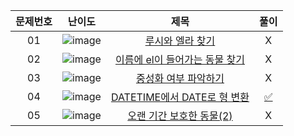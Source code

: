 |문제번호|난이도|제목|풀이|
|:---:|:---:|:---:|:---:|
|01|![image](https://user-images.githubusercontent.com/68424403/188271247-115b904d-2f51-4791-8f3e-af4bfe5a872c.png)|[루시와 엘라 찾기](https://school.programmers.co.kr/learn/courses/30/lessons/59046)|X|
|02|![image](https://user-images.githubusercontent.com/68424403/188271247-115b904d-2f51-4791-8f3e-af4bfe5a872c.png)|[이름에 el이 들어가는 동물 찾기](https://school.programmers.co.kr/learn/courses/30/lessons/59047)|X|
|03|![image](https://user-images.githubusercontent.com/68424403/188271247-115b904d-2f51-4791-8f3e-af4bfe5a872c.png)|[중성화 여부 파악하기](https://school.programmers.co.kr/learn/courses/30/lessons/59409)|X|
|04|![image](https://user-images.githubusercontent.com/68424403/188271247-115b904d-2f51-4791-8f3e-af4bfe5a872c.png)|[DATETIME에서 DATE로 형 변환](https://school.programmers.co.kr/learn/courses/30/lessons/59414)|[✅](https://github.com/kimdaeyeobbb/Computer-Science/blob/main/Database/Coding%20Test/Programmers/String%2C%20Date/typeConversion%20DATETIME%20to%20DATE.sql)|
|05|![image](https://user-images.githubusercontent.com/68424403/188287638-ad5798f6-8ba8-455f-936b-c1e6bebab15a.png)|[오랜 기간 보호한 동물(2)](https://school.programmers.co.kr/learn/courses/30/lessons/59411)|X|
